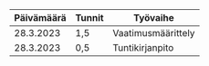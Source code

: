 
| Päivämäärä | Tunnit | Työvaihe               |
|------------|--------|------------------------|
| 28.3.2023  | 1,5    | Vaatimusmäärittely     |
| 28.3.2023  | 0,5    | Tuntikirjanpito        |
